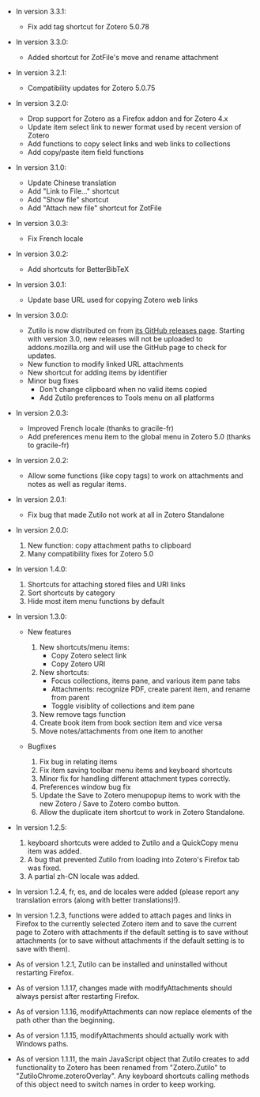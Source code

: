 * In version 3.3.1:

    + Fix add tag shortcut for Zotero 5.0.78

* In version 3.3.0:

    + Added shortcut for ZotFile's move and rename attachment

* In version 3.2.1:

    + Compatibility updates for Zotero 5.0.75

* In version 3.2.0:

    + Drop support for Zotero as a Firefox addon and for Zotero 4.x
    + Update item select link to newer format used by recent version of Zotero
    + Add functions to copy select links and web links to collections
    + Add copy/paste item field functions

* In version 3.1.0:

    + Update Chinese translation
    + Add "Link to File..." shortcut
    + Add "Show file" shortcut
    + Add "Attach new file" shortcut for ZotFile

* In version 3.0.3:

	+ Fix French locale

* In version 3.0.2:

	+ Add shortcuts for BetterBibTeX

* In version 3.0.1:

	+ Update base URL used for copying Zotero web links

* In version 3.0.0:

    + Zutilo is now distributed on from [its GitHub releases page](https://github.com/willsalmanj/zutilo/releases). Starting with version 3.0, new releases will not be uploaded to addons.mozilla.org and will use the GitHub page to check for updates.
    + New function to modify linked URL attachments
    + New shortcut for adding items by identifier
    + Minor bug fixes
        - Don't change clipboard when no valid items copied
        - Add Zutilo preferences to Tools menu on all platforms

* In version 2.0.3:

    + Improved French locale (thanks to gracile-fr)
    + Add preferences menu item to the global menu in Zotero 5.0 (thanks to gracile-fr)

* In version 2.0.2:

	+ Allow some functions (like copy tags) to work on attachments and notes as well as regular items.

* In version 2.0.1:

    + Fix bug that made Zutilo not work at all in Zotero Standalone

* In version 2.0.0:

	1. New function: copy attachment paths to clipboard
	2. Many compatibility fixes for Zotero 5.0

* In version 1.4.0:

    1. Shortcuts for attaching stored files and URI links
    2. Sort shortcuts by category
    3. Hide most item menu functions by default

* In version 1.3.0:

  - New features

	1. New shortcuts/menu items:
		- Copy Zotero select link
		- Copy Zotero URI
	2. New shortcuts:
		- Focus collections, items pane, and various item pane tabs
		- Attachments: recognize PDF, create parent item, and rename from parent
		- Toggle visiblity of collections and item pane
	3. New remove tags function
	4. Create book item from book section item and vice versa
	5. Move notes/attachments from one item to another

  - Bugfixes

	1. Fix bug in relating items 
	2. Fix item saving toolbar menu items and keyboard shortcuts 
	3. Minor fix for handling different attachment types correctly. 
	4. Preferences window bug fix
	5. Update the Save to Zotero menupopup items to work with the new Zotero / Save to Zotero combo button.
	6. Allow the duplicate item shortcut to work in Zotero Standalone.

* In version 1.2.5: 

    1. keyboard shortcuts were added to Zutilo and a QuickCopy menu item was added.
    2. A bug that prevented Zutilo from loading into Zotero's Firefox tab was fixed.
    3. A partial zh-CN locale was added.

* In version 1.2.4, fr, es, and de locales were added (please report any translation errors (along with better translations)!).

* In version 1.2.3, functions were added to attach pages and links in Firefox to the currently selected Zotero item and to save the current page to Zotero with attachments if the default setting is to save without attachments (or to save without attachments if the default setting is to save with them).

* As of version 1.2.1, Zutilo can be installed and uninstalled without restarting Firefox.

* As of version 1.1.17, changes made with modifyAttachments should always persist after restarting Firefox.

* As of version 1.1.16, modifyAttachments can now replace elements of the path other than the beginning.

* As of version 1.1.15, modifyAttachments should actually work with Windows paths.

* As of version 1.1.11, the main JavaScript object that Zutilo creates to add functionality to Zotero has been renamed from "Zotero.Zutilo" to "ZutiloChrome.zoteroOverlay".
Any keyboard shortcuts calling methods of this object need to switch names in order to keep working.


